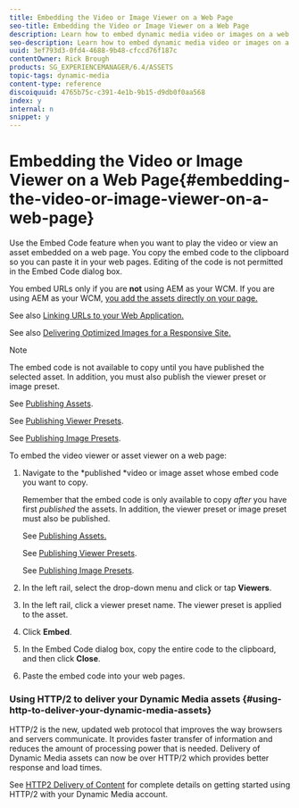 ```yaml
---
title: Embedding the Video or Image Viewer on a Web Page
seo-title: Embedding the Video or Image Viewer on a Web Page
description: Learn how to embed dynamic media video or images on a web page
seo-description: Learn how to embed dynamic media video or images on a web page
uuid: 3ef793d3-0fd4-4688-9b48-cfccd76f187c
contentOwner: Rick Brough
products: SG_EXPERIENCEMANAGER/6.4/ASSETS
topic-tags: dynamic-media
content-type: reference
discoiquuid: 4765b75c-c391-4e1b-9b15-d9db0f0aa568
index: y
internal: n
snippet: y
---
```


# Embedding the Video or Image Viewer on a Web Page{#embedding-the-video-or-image-viewer-on-a-web-page}

Use the Embed Code feature when you want to play the video or view an asset embedded on a web page. You copy the embed code to the clipboard so you can paste it in your web pages. Editing of the code is not permitted in the Embed Code dialog box.

You embed URLs only if you are **not** using AEM as your WCM. If you are using AEM as your WCM, [you add the assets directly on your page.](../../assets/using/adding-dynamic-media-assets-to-pages.md)

See also [Linking URLs to your Web Application.](../../assets/using/linking-urls-to-yourwebapplication.md)

See also [Delivering Optimized Images for a Responsive Site.](../../assets/using/responsive-site.md)

>[!NOTE]
>
>The embed code is not available to copy until you have published the selected asset. In addition, you must also publish the viewer preset or image preset.
>
>See [Publishing Assets](../../assets/using/publishing-dynamicmedia-assets.md).
>
>See [Publishing Viewer Presets](../../assets/using/managing-viewer-presets.md#publishingviewerpresets).
>
>See [Publishing Image Presets](../../assets/using/managing-image-presets.md#publishingimagepresets).

To embed the video viewer or asset viewer on a web page:

1. Navigate to the *published *video or image asset whose embed code you want to copy.

   Remember that the embed code is only available to copy *after* you have first *published* the assets. In addition, the viewer preset or image preset must also be published.

   See [Publishing Assets.](../../assets/using/publishing-dynamicmedia-assets.md)

   See [Publishing Viewer Presets](../../assets/using/managing-viewer-presets.md#publishingviewerpresets).

   See [Publishing Image Presets](../../assets/using/managing-image-presets.md#publishingimagepresets).

1. In the left rail, select the drop-down menu and click or tap **Viewers**. 
1. In the left rail, click a viewer preset name. The viewer preset is applied to the asset.
1. Click **Embed**.
1. In the Embed Code dialog box, copy the entire code to the clipboard, and then click **Close**.
1. Paste the embed code into your web pages.

### Using HTTP/2 to deliver your Dynamic Media assets {#using-http-to-deliver-your-dynamic-media-assets}

HTTP/2 is the new, updated web protocol that improves the way browsers and servers communicate. It provides faster transfer of information and reduces the amount of processing power that is needed. Delivery of Dynamic Media assets can now be over HTTP/2 which provides better response and load times.

See [HTTP2 Delivery of Content](../../assets/using/http2.md) for complete details on getting started using HTTP/2 with your Dynamic Media account.
